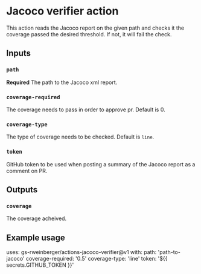 # Jacoco verifier action

This action reads the Jacoco report on the given path and checks it the coverage passed the desired threshold. If not, it will fail the check.

## Inputs

### `path`

**Required** The path to the Jacoco xml report.

### `coverage-required`

The coverage needs to pass in order to approve pr. Default is 0.

### `coverage-type`

The type of coverage needs to be checked. Default is `line`.

### `token`

GitHub token to be used when posting a summary of the Jacoco report as a comment on PR.

## Outputs

### `coverage`

The coverage acheived.

## Example usage

uses: gs-rweinberger/actions-jacoco-verifier@v1
with:
  path: 'path-to-jacoco'
  coverage-required: '0.5'
  coverage-type: 'line'
  token: '${{ secrets.GITHUB_TOKEN }}'